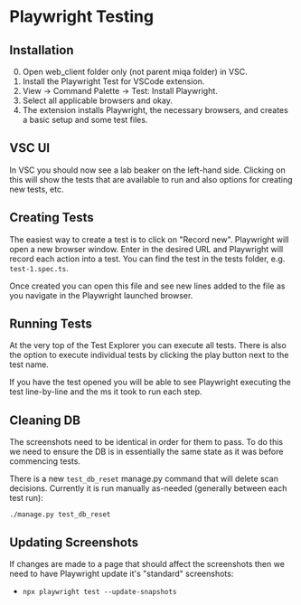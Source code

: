 # Playwright Testing

## Installation
0. Open web_client folder only (not parent miqa folder) in VSC.
1. Install the Playwright Test for VSCode extension.
2. View -> Command Palette -> Test: Install Playwright.
3. Select all applicable browsers and okay.
4. The extension installs Playwright, the necessary browsers, and creates a basic setup and some test files.

## VSC UI
In VSC you should now see a lab beaker on the left-hand side. Clicking on this will show the tests that are available to run and also options for creating new tests, etc.

## Creating Tests
The easiest way to create a test is to click on "Record new". Playwright will open a new browser window. Enter in the desired URL and Playwright will record each action into a test. You can find the test in the tests folder, e.g. `test-1.spec.ts`.

Once created you can open this file and see new lines added to the file as you navigate in the Playwright launched browser.

## Running Tests
At the very top of the Test Explorer you can execute all tests. There is also the option to execute individual tests by clicking the play button next to the test name.

If you have the test opened you will be able to see Playwright executing the test line-by-line and the ms it took to run each step.

## Cleaning DB
The screenshots need to be identical in order for them to pass. To do this we need to ensure the DB is in essentially the same state as it was before commencing tests.

There is a new `test_db_reset` manage.py command that will delete scan decisions. Currently it is run manually as-needed (generally between each test run):

`./manage.py test_db_reset`

## Updating Screenshots
If changes are made to a page that should affect the screenshots then we need to have Playwright update it's "standard" screenshots:
- `npx playwright test --update-snapshots`